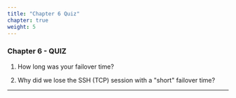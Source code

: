 ```yaml
---
title: "Chapter 6 Quiz"
chapter: true
weight: 5
---
```


### Chapter 6 - QUIZ

1. How long was your failover time?

1. Why did we lose the SSH (TCP) session with a "short" failover time?

***

